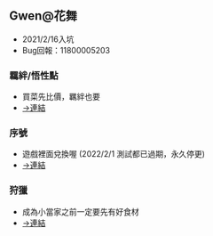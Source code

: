 ## Gwen@花舞 
* 2021/2/16入坑
* Bug回報：11800005203

### 羈絆/悟性點

* 買菜先比價，羈絆也要
* [->連結](https://gwen118.github.io/Gwen/ca.html)

### 序號

* 遊戲裡面兌換喔 (2022/2/1 測試都已過期，永久停更)
* [->連結](https://github.com/molinehuang/gwen/blob/ca5588ad1200c77eed8cbe7d2a8e597caba39c31/%E5%BA%8F%E8%99%9F.md)

### 狩獵

* 成為小當家之前一定要先有好食材
* [->連結](https://github.com/molinehuang/gwen/blob/0a31110ddd073e0afeb393f70b4afbed3039e19d/%E7%8B%A9%E7%8D%B5.md)

